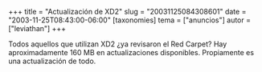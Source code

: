 +++
title = "Actualización de XD2"
slug = "20031125084308601"
date = "2003-11-25T08:43:00-06:00"
[taxonomies]
tema = ["anuncios"]
autor = ["leviathan"]
+++

Todos aquellos que utilizan XD2 ¿ya revisaron el Red Carpet? Hay
aproximadamente 160 MB en actualizaciones disponibles. Propiamente es
una actualización de todo.


